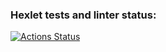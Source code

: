 ### Hexlet tests and linter status:
[![Actions Status](https://github.com/Syrupred/frontend-project-lvl4/workflows/hexlet-check/badge.svg)](https://github.com/Syrupred/frontend-project-lvl4/actions)